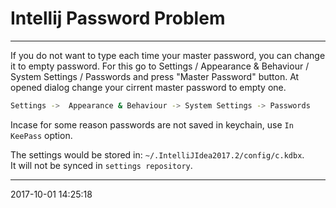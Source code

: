 # Intellij Password Problem

----------------------------------------- 
If you do not want to type each time your master password, you can change it to empty password.
For this go to Settings / Appearance & Behaviour / System Settings / Passwords and press "Master Password" button.
At opened dialog change your cirrent master password to empty one.

```bash
Settings ->  Appearance & Behaviour -> System Settings -> Passwords
```

Incase for some reason passwords are not saved in keychain, use `In KeePass` option.

The settings would be stored in: `~/.IntelliJIdea2017.2/config/c.kdbx`.  
It will not be synced in `settings repository`.  


-----------------------------------------
2017-10-01 14:25:18
